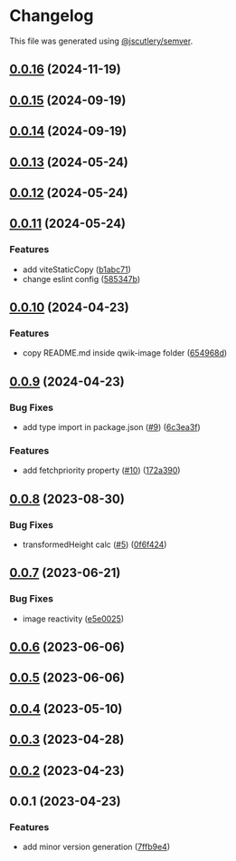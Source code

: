 # Changelog

This file was generated using [@jscutlery/semver](https://github.com/jscutlery/semver).

## [0.0.16](https://github.com/QwikDev/qwik-image/compare/qwik-image-0.0.15...qwik-image-0.0.16) (2024-11-19)



## [0.0.15](https://github.com/QwikDev/qwik-image/compare/qwik-image-0.0.14...qwik-image-0.0.15) (2024-09-19)



## [0.0.14](https://github.com/QwikDev/qwik-image/compare/qwik-image-0.0.13...qwik-image-0.0.14) (2024-09-19)



## [0.0.13](https://github.com/QwikDev/qwik-image/compare/qwik-image-0.0.12...qwik-image-0.0.13) (2024-05-24)



## [0.0.12](https://github.com/QwikDev/qwik-image/compare/qwik-image-0.0.11...qwik-image-0.0.12) (2024-05-24)



## [0.0.11](https://github.com/QwikDev/qwik-image/compare/qwik-image-0.0.10...qwik-image-0.0.11) (2024-05-24)


### Features

* add viteStaticCopy ([b1abc71](https://github.com/QwikDev/qwik-image/commit/b1abc71f2937858800c1c45a34501e5c1437fab5))
* change eslint config ([585347b](https://github.com/QwikDev/qwik-image/commit/585347b79935e1924cc4ab2fb958f07adcc2a086))



## [0.0.10](https://github.com/qwikdev/qwik-image/compare/qwik-image-0.0.9...qwik-image-0.0.10) (2024-04-23)

### Features

- copy README.md inside qwik-image folder ([654968d](https://github.com/qwikdev/qwik-image/commit/654968daf875fae94b3170638f3f88269e9f4d6e))

## [0.0.9](https://github.com/qwikdev/qwik-image/compare/qwik-image-0.0.8...qwik-image-0.0.9) (2024-04-23)

### Bug Fixes

- add type import in package.json ([#9](https://github.com/qwikdev/qwik-image/issues/9)) ([6c3ea3f](https://github.com/qwikdev/qwik-image/commit/6c3ea3f07be47c7fd21b9091ca3672b477f98df6))

### Features

- add fetchpriority property ([#10](https://github.com/qwikdev/qwik-image/issues/10)) ([172a390](https://github.com/qwikdev/qwik-image/commit/172a390a238c79f80115b660b08cca8d2b484b30))

## [0.0.8](https://github.com/qwikdev/qwik-image/compare/qwik-image-0.0.7...qwik-image-0.0.8) (2023-08-30)

### Bug Fixes

- transformedHeight calc ([#5](https://github.com/qwikdev/qwik-image/issues/5)) ([0f6f424](https://github.com/qwikdev/qwik-image/commit/0f6f424e2eb73c20945bcd0a1a24a4474806c45f))

## [0.0.7](https://github.com/qwikdev/qwik-image/compare/qwik-image-0.0.6...qwik-image-0.0.7) (2023-06-21)

### Bug Fixes

- image reactivity ([e5e0025](https://github.com/qwikdev/qwik-image/commit/e5e002545727dd87e894d349b34158a629dc8f58))

## [0.0.6](https://github.com/qwikdev/qwik-image/compare/qwik-image-0.0.5...qwik-image-0.0.6) (2023-06-06)

## [0.0.5](https://github.com/qwikdev/qwik-image/compare/qwik-image-0.0.4...qwik-image-0.0.5) (2023-06-06)

## [0.0.4](https://github.com/qwikdev/qwik-image/compare/qwik-image-0.0.3...qwik-image-0.0.4) (2023-05-10)

## [0.0.3](https://github.com/qwikdev/qwik-image/compare/qwik-image-0.0.2...qwik-image-0.0.3) (2023-04-28)

## [0.0.2](https://github.com/qwikdev/qwik-image/compare/qwik-image-0.0.1...qwik-image-0.0.2) (2023-04-23)

## 0.0.1 (2023-04-23)

### Features

- add minor version generation ([7ffb9e4](https://github.com/qwikdev/qwik-image/commit/7ffb9e45691741b56a9e44ecf73149a3dd7be6a9))
